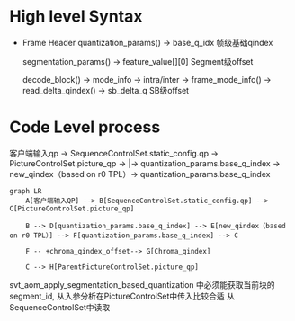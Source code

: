 # High level Syntax

- Frame Header
    quantization_params() -> base_q_idx 帧级基础qindex

    segmentation_params() -> feature_value[][0] Segment级offset

    decode_block() -> mode_info -> intra/inter -> frame_mode_info() -> read_delta_qindex() -> sb_delta_q  SB级offset

# Code Level process

客户端输入qp -> SequenceControlSet.static_config.qp -> PictureControlSet.picture_qp -> 
                        |-> quantization_params.base_q_index  -> new_qindex（based on r0 TPL）-> quantization_params.base_q_index
```mermaid
graph LR
    A[客户端输入QP] --> B[SequenceControlSet.static_config.qp] --> C[PictureControlSet.picture_qp]
    
    B --> D[quantization_params.base_q_index] --> E[new_qindex（based on r0 TPL）] --> F[quantization_params.base_q_index] --> C
    
    F -- +chroma_qindex_offset--> G[Chroma_qindex]

    C --> H[ParentPictureControlSet.picture_qp]
```

svt_aom_apply_segmentation_based_quantization 中必须能获取当前块的segment_id, 从入参分析在PictureControlSet中传入比较合适
从SequenceControlSet中读取